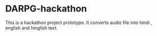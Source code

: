 # DARPG-hackathon
This is a hackathon project prototype.  It converts audio file into hindi ,  english and hinglish text.
